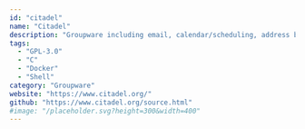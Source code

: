 ```yaml
---
id: "citadel"
name: "Citadel"
description: "Groupware including email, calendar/scheduling, address books, forums, mailing lists, IM, wiki and blog engines, RSS aggregation and more."
tags:
  - "GPL-3.0"
  - "C"
  - "Docker"
  - "Shell"
category: "Groupware"
website: "https://www.citadel.org/"
github: "https://www.citadel.org/source.html"
#image: "/placeholder.svg?height=300&width=400"
---
```


